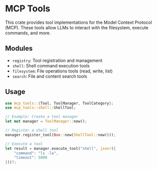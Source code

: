 # MCP Tools

This crate provides tool implementations for the Model Context Protocol (MCP). These tools allow LLMs to interact with the filesystem, execute commands, and more.

## Modules

- `registry`: Tool registration and management
- `shell`: Shell command execution tools
- `filesystem`: File operations tools (read, write, list)
- `search`: File and content search tools

## Usage

```rust
use mcp_tools::{Tool, ToolManager, ToolCategory};
use mcp_tools::shell::ShellTool;

// Example: Create a tool manager
let mut manager = ToolManager::new();

// Register a shell tool
manager.register_tool(Box::new(ShellTool::new()));

// Execute a tool
let result = manager.execute_tool("shell", json!({
    "command": "ls -la",
    "timeout": 5000
}))?;
```